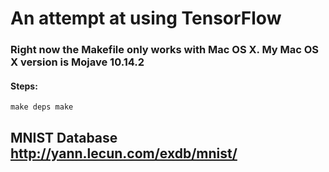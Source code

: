 
# An attempt at using TensorFlow

### Right now the Makefile only works with Mac OS X. My Mac OS X version is Mojave 10.14.2

#### Steps:
``
make deps
make
``

## MNIST Database http://yann.lecun.com/exdb/mnist/